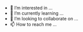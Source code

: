 
- 👀 I’m interested in ...
- 🌱 I’m currently learning ...
- 💞️ I’m looking to collaborate on ...
- 📫 How to reach me ...
